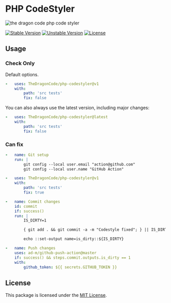 # PHP CodeStyler

![the dragon code php code styler](https://preview.dragon-code.pro/the-dragon-code/php-code-styler.svg?brand=github&invert=1)

[![Stable Version][badge_stable]][link_repo]
[![Unstable Version][badge_unstable]][link_repo]
[![License][badge_license]][link_license]

## Usage

### Check Only

Default options.

```yaml
-   uses: TheDragonCode/php-codestyler@v1
    with:
        path: 'src tests'
        fix: false
```

You can also always use the latest version, including major changes:

```yaml
-   uses: TheDragonCode/php-codestyler@latest
    with:
        path: 'src tests'
        fix: false
```

### Can fix

```yaml
-   name: Git setup
    run: |
        git config --local user.email "action@github.com"
        git config --local user.name "GitHub Action"

-   uses: TheDragonCode/php-codestyler@v1
    with:
        path: 'src tests'
        fix: true

-   name: Commit changes
    id: commit
    if: success()
    run: |
        IS_DIRTY=1

        { git add . && git commit -a -m "Codestyle fixed"; } || IS_DIRTY=0

        echo ::set-output name=is_dirty::${IS_DIRTY}

-   name: Push changes
    uses: ad-m/github-push-action@master
    if: success() && steps.commit.outputs.is_dirty == 1
    with:
        github_token: ${{ secrets.GITHUB_TOKEN }}
```

## License

This package is licensed under the [MIT License](LICENSE).


[badge_license]:    https://img.shields.io/badge/license-MIT-green?style=flat-square

[badge_stable]:     https://img.shields.io/github/v/release/TheDragonCode/php-codestyler?label=stable&style=flat-square

[badge_unstable]:   https://img.shields.io/badge/unstable-dev--main-orange?style=flat-square

[link_license]:     LICENSE

[link_repo]:        https://github.com/TheDragonCode/php-codestyler
